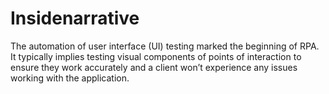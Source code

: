 # Insidenarrative
The automation of user interface (UI) testing marked the beginning of RPA. It typically implies testing visual components of points of interaction to ensure they work accurately and a client won’t experience any issues working with the application. 
